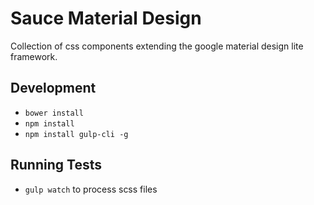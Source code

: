 # Sauce Material Design

Collection of css components extending the google material design lite framework.

## Development

- `bower install`
- `npm install`
- `npm install gulp-cli -g`

## Running Tests

- `gulp watch` to process scss files

